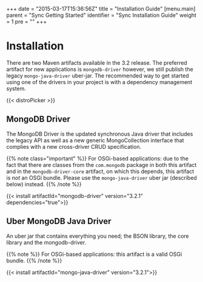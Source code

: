 +++
date = "2015-03-17T15:36:56Z"
title = "Installation Guide"
[menu.main]
  parent = "Sync Getting Started"
  identifier = "Sync Installation Guide"
  weight = 1
  pre = "<i class='fa'></i>"
+++

# Installation

There are two Maven artifacts available in the 3.2 release. The preferred artifact for new applications is `mongodb-driver` 
however, we still publish the legacy `mongo-java-driver` uber-jar.
The recommended way to get started using one of the drivers in your project is with a dependency management system.

{{< distroPicker >}}

## MongoDB Driver  

The MongoDB Driver is the updated synchronous Java driver that includes the
legacy API as well as a new generic MongoCollection interface that complies with
a new cross-driver CRUD specification.

{{% note class="important" %}}
For OSGi-based applications: due to the fact that there are classes from the `com.mongodb` package in both this artifact and in the 
`mongodb-driver-core` artifact, on which this depends, this artifact is *not* an OSGi bundle.  Please use the `mongo-java-driver` uber 
jar (described below) instead. 
{{% /note %}}

{{< install artifactId="mongodb-driver" version="3.2.1" dependencies="true">}}


## Uber MongoDB Java Driver
An uber jar that contains everything you need; the BSON library, the core library and the mongodb-driver.

{{% note %}}
For OSGi-based applications: this artifact is a valid OSGi bundle. 
{{% /note %}}

{{< install artifactId="mongo-java-driver" version="3.2.1">}}
